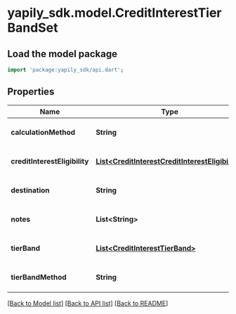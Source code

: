 # yapily_sdk.model.CreditInterestTierBandSet

## Load the model package
```dart
import 'package:yapily_sdk/api.dart';
```

## Properties
Name | Type | Description | Notes
------------ | ------------- | ------------- | -------------
**calculationMethod** | **String** |  | [optional] [default to null]
**creditInterestEligibility** | [**List&lt;CreditInterestCreditInterestEligibility&gt;**](CreditInterestCreditInterestEligibility.md) |  | [optional] [default to []]
**destination** | **String** |  | [optional] [default to null]
**notes** | **List&lt;String&gt;** |  | [optional] [default to []]
**tierBand** | [**List&lt;CreditInterestTierBand&gt;**](CreditInterestTierBand.md) |  | [optional] [default to []]
**tierBandMethod** | **String** |  | [optional] [default to null]

[[Back to Model list]](../README.md#documentation-for-models) [[Back to API list]](../README.md#documentation-for-api-endpoints) [[Back to README]](../README.md)


